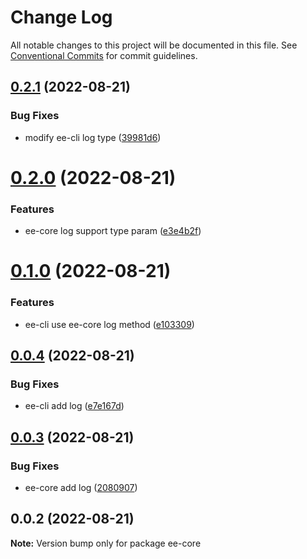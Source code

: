 # Change Log

All notable changes to this project will be documented in this file.
See [Conventional Commits](https://conventionalcommits.org) for commit guidelines.

## [0.2.1](https://github.com/echoLC/lerna-v5-demo/compare/ee-core@0.2.0...ee-core@0.2.1) (2022-08-21)


### Bug Fixes

* modify ee-cli log type ([39981d6](https://github.com/echoLC/lerna-v5-demo/commit/39981d65946b7b488b6e20d2562fb8c101e40921))





# [0.2.0](https://github.com/echoLC/lerna-v5-demo/compare/ee-core@0.1.0...ee-core@0.2.0) (2022-08-21)


### Features

* ee-core log support type param ([e3e4b2f](https://github.com/echoLC/lerna-v5-demo/commit/e3e4b2f954cf3aebf35b013bac736005537deb37))





# [0.1.0](https://github.com/echoLC/lerna-v5-demo/compare/ee-core@0.0.4...ee-core@0.1.0) (2022-08-21)


### Features

* ee-cli use ee-core log method ([e103309](https://github.com/echoLC/lerna-v5-demo/commit/e103309e9c0772bf0ba88b723da434e6d0ca06af))





## [0.0.4](https://github.com/echoLC/lerna-v5-demo/compare/ee-core@0.0.3...ee-core@0.0.4) (2022-08-21)


### Bug Fixes

* ee-cli add log ([e7e167d](https://github.com/echoLC/lerna-v5-demo/commit/e7e167dc578aa1be2432a32f0a17b8997586cf5e))





## [0.0.3](https://github.com/echoLC/lerna-v5-demo/compare/ee-core@0.0.2...ee-core@0.0.3) (2022-08-21)


### Bug Fixes

* ee-core add log ([2080907](https://github.com/echoLC/lerna-v5-demo/commit/2080907d83c2437c4457c683624cfb54cd0419ad))





## 0.0.2 (2022-08-21)

**Note:** Version bump only for package ee-core
